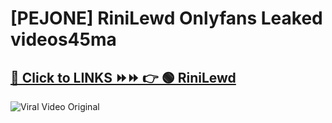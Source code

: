 
 # [PEJONE] RiniLewd Onlyfans Leaked videos45ma

## <h2><a href="https://clipsfans.com/RiniLewd&ref=git">🔗 Click to LINKS ⏩⏩ 👉 🟢 RiniLewd </a></h2>

<a href="https://clipsfans.com/RiniLewd&ref=git" rel="nofollow" data-target="animated-image.originalLink"><img src="https://i.ibb.co.com/xMMVF88/686577567.gif" alt="Viral Video Original" style="max-width: 100%; display: inline-block;" data-target="animated-image.originalImage"></a>

